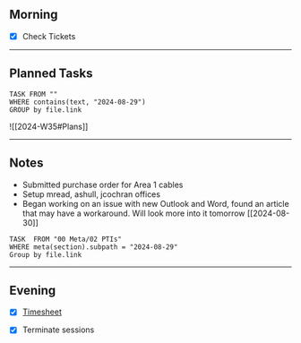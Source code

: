 ## Morning
- [x] Check Tickets

---
## Planned Tasks
~~~dataview
TASK FROM ""
WHERE contains(text, "2024-08-29")
GROUP by file.link
~~~
![[2024-W35#Plans]]

---
## Notes
- Submitted purchase order for Area 1 cables
- Setup mread, ashull, jcochran offices
- Began working on an issue with new Outlook and Word, found an article that may have a workaround. Will look more into it tomorrow [[2024-08-30]]

~~~dataview
TASK  FROM "00 Meta/02 PTIs"
WHERE meta(section).subpath = "2024-08-29"
Group by file.link
~~~
---
## Evening
- [x] [Timesheet]()
- [x] Terminate sessions


